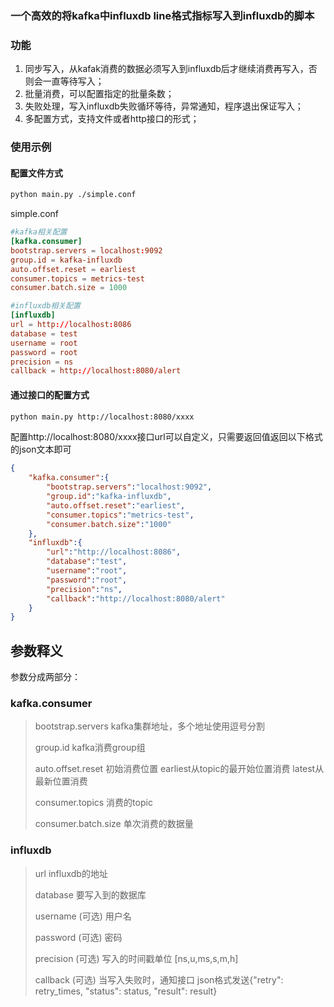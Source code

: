 ### 一个高效的将kafka中influxdb line格式指标写入到influxdb的脚本

### 功能
1. 同步写入，从kafak消费的数据必须写入到influxdb后才继续消费再写入，否则会一直等待写入；
2. 批量消费，可以配置指定的批量条数；
3. 失败处理，写入influxdb失败循环等待，异常通知，程序退出保证写入；
4. 多配置方式，支持文件或者http接口的形式；


### 使用示例
#### 配置文件方式
```bash
python main.py ./simple.conf
```
simple.conf
```conf
#kafka相关配置
[kafka.consumer]
bootstrap.servers = localhost:9092
group.id = kafka-influxdb
auto.offset.reset = earliest
consumer.topics = metrics-test
consumer.batch.size = 1000

#influxdb相关配置
[influxdb]
url = http://localhost:8086
database = test
username = root
password = root
precision = ns
callback = http://localhost:8080/alert
```

#### 通过接口的配置方式
```bash
python main.py http://localhost:8080/xxxx
```
配置http://localhost:8080/xxxx接口url可以自定义，只需要返回值返回以下格式的json文本即可
```json
{
    "kafka.consumer":{
        "bootstrap.servers":"localhost:9092",
        "group.id":"kafka-influxdb",
        "auto.offset.reset":"earliest",
        "consumer.topics":"metrics-test",
        "consumer.batch.size":"1000"
    },
    "influxdb":{
        "url":"http://localhost:8086",
        "database":"test",
        "username":"root",
        "password":"root",
        "precision":"ns",
        "callback":"http://localhost:8080/alert"
    }
}
```

## 参数释义

参数分成两部分：

### kafka.consumer

> bootstrap.servers      kafka集群地址，多个地址使用逗号分割
>
> group.id               kafka消费group组
>
> auto.offset.reset      初始消费位置 earliest从topic的最开始位置消费 latest从最新位置消费
>
> consumer.topics        消费的topic
>
> consumer.batch.size    单次消费的数据量

### influxdb

> url                    influxdb的地址
>
> database               要写入到的数据库
>
> username (可选)         用户名
>
> password (可选)         密码
>
> precision (可选)        写入的时间戳单位 [ns,u,ms,s,m,h]
>
> callback (可选)         当写入失败时，通知接口 json格式发送{"retry": retry_times, "status": status, "result": result}
